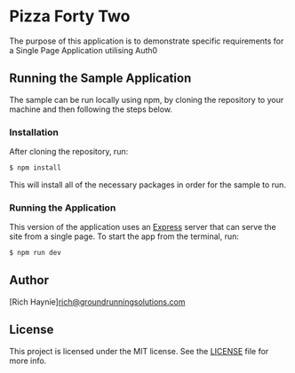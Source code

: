 # Pizza Forty Two

The purpose of this application is to demonstrate specific requirements for a Single Page Application utilising Auth0

## Running the Sample Application

The sample can be run locally using npm, by cloning the repository to your machine and then following the steps below.


### Installation

After cloning the repository, run:

```bash
$ npm install
```

This will install all of the necessary packages in order for the sample to run.

### Running the Application

This version of the application uses an [Express](https://expressjs.com) server that can serve the site from a single page. To start the app from the terminal, run:

```bash
$ npm run dev
```

## Author

[Rich Haynie]rich@groundrunningsolutions.com

## License

This project is licensed under the MIT license. See the [LICENSE](LICENSE.txt) file for more info.

